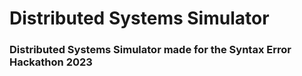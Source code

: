 # Distributed Systems Simulator

### Distributed Systems Simulator made for the Syntax Error Hackathon 2023
